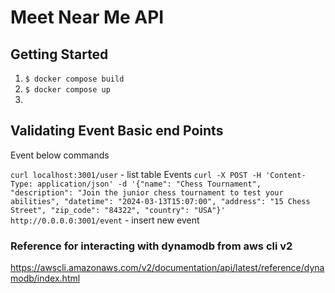# Meet Near Me API

## Getting Started

1. `$ docker compose build`
1. `$ docker compose up`
1.


## Validating Event Basic end Points 
Event below commands 

`curl localhost:3001/user` - list table Events
`curl -X POST -H 'Content-Type: application/json' -d '{"name": "Chess Tournament", "description": "Join the junior chess tournament to test your abilities", "datetime": "2024-03-13T15:07:00", "address": "15 Chess Street", "zip_code": "84322", "country": "USA"}' http://0.0.0.0:3001/event` - insert new event




### Reference for interacting with dynamodb from aws cli v2
https://awscli.amazonaws.com/v2/documentation/api/latest/reference/dynamodb/index.html
